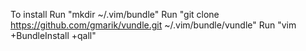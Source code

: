 To install
Run "mkdir ~/.vim/bundle"
Run "git clone https://github.com/gmarik/vundle.git ~/.vim/bundle/vundle"
Run "vim +BundleInstall +qall"
